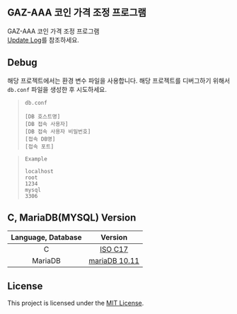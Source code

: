 ## GAZ-AAA 코인 가격 조정 프로그램
GAZ-AAA 코인 가격 조정 프로그램  
[Update Log](VERSION_LOG.md)를 참조하세요.

## Debug
해당 프로젝트에서는 환경 변수 파일을 사용합니다. 해당 프로젝트를 디버그하기 위해서 `db.conf` 파일을 생성한 후 시도하세요.

> `db.conf`
> ```
> [DB 호스트명]
> [DB 접속 사용자]
> [DB 접속 사용자 비밀번호]
> [접속 DB명]
> [접속 포트]
> ```

> `Example`
> ```
> localhost
> root
> 1234
> mysql
> 3306
> ```

## C, MariaDB(MYSQL) Version
|Language, Database|Version|
|:---:|:---:|
|C|[ISO C17](https://www.iso-9899.info/wiki/The_Standard)|
|MariaDB|[mariaDB 10.11](https://mariadb.org/download/)|

## License
This project is licensed under the [MIT License](LICENSE).




























